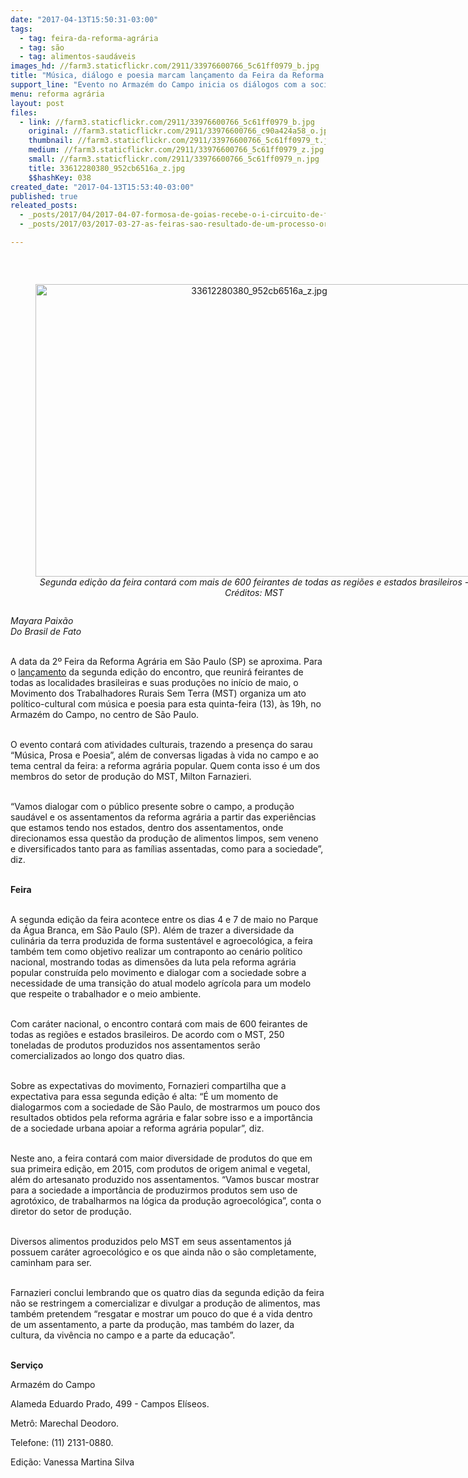 ```yaml
---
date: "2017-04-13T15:50:31-03:00"
tags:
  - tag: feira-da-reforma-agrária
  - tag: são
  - tag: alimentos-saudáveis
images_hd: //farm3.staticflickr.com/2911/33976600766_5c61ff0979_b.jpg
title: "Música, diálogo e poesia marcam lançamento da Feira da Reforma Agrária nesta quinta"
support_line: "Evento no Armazém do Campo inicia os diálogos com a sociedade paulistana sobre a feira, que acontecerá no início de maio"
menu: reforma agrária
layout: post
files:
  - link: //farm3.staticflickr.com/2911/33976600766_5c61ff0979_b.jpg
    original: //farm3.staticflickr.com/2911/33976600766_c90a424a58_o.jpg
    thumbnail: //farm3.staticflickr.com/2911/33976600766_5c61ff0979_t.jpg
    medium: //farm3.staticflickr.com/2911/33976600766_5c61ff0979_z.jpg
    small: //farm3.staticflickr.com/2911/33976600766_5c61ff0979_n.jpg
    title: 33612280380_952cb6516a_z.jpg
    $$hashKey: 038
created_date: "2017-04-13T15:53:40-03:00"
published: true
releated_posts:
  - _posts/2017/04/2017-04-07-formosa-de-goias-recebe-o-i-circuito-de-feiras-e-mostras-culturais-da-reforma-agraria-do-dfe.md
  - _posts/2017/03/2017-03-27-as-feiras-sao-resultado-de-um-processo-organizativo-do-mst-e-um-traco-muito-forte-da-cultura-do-nosso-povo.md

---
```

<p>&nbsp;</p>

<div style="text-align:center">
<figure class="image" style="display:inline-block"><img alt="33612280380_952cb6516a_z.jpg" height="468" src="//farm3.staticflickr.com/2911/33976600766_5c61ff0979_b.jpg" width="700" />
<figcaption><em>Segunda edi&ccedil;&atilde;o da feira contar&aacute; com mais de 600 feirantes de todas as regi&otilde;es e estados brasileiros - Cr&eacute;ditos: MST</em></figcaption>
</figure>
</div>

<p><em>Mayara Paix&atilde;o<br />
Do Brasil de Fato</em>&nbsp;</p>

<p><br />
A data da 2&ordm; Feira da Reforma Agr&aacute;ria em S&atilde;o Paulo (SP) se aproxima. Para o <a href="https://www.facebook.com/events/1258820754186440/">lan&ccedil;amento</a> da segunda edi&ccedil;&atilde;o do encontro, que reunir&aacute; feirantes de todas as localidades brasileiras e suas produ&ccedil;&otilde;es no in&iacute;cio de maio, o Movimento dos Trabalhadores Rurais Sem Terra (MST) organiza um ato pol&iacute;tico-cultural com m&uacute;sica e poesia para esta quinta-feira (13), &agrave;s 19h, no Armaz&eacute;m do Campo, no centro de S&atilde;o Paulo.</p>

<p><br />
O evento contar&aacute; com atividades culturais, trazendo a presen&ccedil;a do sarau &ldquo;M&uacute;sica, Prosa e Poesia&rdquo;, al&eacute;m de conversas ligadas &agrave; vida no campo e ao tema central da feira: a reforma agr&aacute;ria popular. Quem conta isso &eacute; um dos membros do setor de produ&ccedil;&atilde;o do MST, Milton Farnazieri.</p>

<p><br />
&ldquo;Vamos dialogar com o p&uacute;blico presente sobre o campo, a produ&ccedil;&atilde;o saud&aacute;vel e os assentamentos da reforma agr&aacute;ria a partir das experi&ecirc;ncias que estamos tendo nos estados, dentro dos assentamentos, onde direcionamos essa quest&atilde;o da produ&ccedil;&atilde;o de alimentos limpos, sem veneno e diversificados tanto para as fam&iacute;lias assentadas, como para a sociedade&rdquo;, diz.</p>

<p><br />
<strong>Feira</strong></p>

<p><br />
A segunda edi&ccedil;&atilde;o da feira acontece entre os dias 4 e 7 de maio no Parque da &Aacute;gua Branca, em S&atilde;o Paulo (SP). Al&eacute;m de trazer a diversidade da culin&aacute;ria da terra produzida de forma sustent&aacute;vel e agroecol&oacute;gica, a feira tamb&eacute;m tem como objetivo realizar um contraponto ao cen&aacute;rio pol&iacute;tico nacional, mostrando todas as dimens&otilde;es da luta pela reforma agr&aacute;ria popular constru&iacute;da pelo movimento e dialogar com a sociedade sobre a necessidade de uma transi&ccedil;&atilde;o do atual modelo agr&iacute;cola para um modelo que respeite o trabalhador e o meio ambiente.</p>

<p><br />
Com car&aacute;ter nacional, o encontro contar&aacute; com mais de 600 feirantes de todas as regi&otilde;es e estados brasileiros. De acordo com o MST, 250 toneladas de produtos produzidos nos assentamentos ser&atilde;o comercializados ao longo dos quatro dias.</p>

<p><br />
Sobre as expectativas do movimento, Fornazieri compartilha que a expectativa para essa segunda edi&ccedil;&atilde;o &eacute; alta: &ldquo;&Eacute; um momento de dialogarmos com a sociedade de S&atilde;o Paulo, de mostrarmos um pouco dos resultados obtidos pela reforma agr&aacute;ria e falar sobre isso e a import&acirc;ncia de a sociedade urbana apoiar a reforma agr&aacute;ria popular&rdquo;, diz.</p>

<p><br />
Neste ano, a feira contar&aacute; com maior diversidade de produtos do que em sua primeira edi&ccedil;&atilde;o, em 2015, com produtos de origem animal e vegetal, al&eacute;m do artesanato produzido nos assentamentos. &ldquo;Vamos buscar mostrar para a sociedade a import&acirc;ncia de produzirmos produtos sem uso de agrot&oacute;xico, de trabalharmos na l&oacute;gica da produ&ccedil;&atilde;o agroecol&oacute;gica&rdquo;, conta o diretor do setor de produ&ccedil;&atilde;o.</p>

<p><br />
Diversos alimentos produzidos pelo MST em seus assentamentos j&aacute; possuem car&aacute;ter agroecol&oacute;gico e os que ainda n&atilde;o o s&atilde;o completamente, caminham para ser.</p>

<p><br />
Farnazieri conclui lembrando que os quatro dias da segunda edi&ccedil;&atilde;o da feira n&atilde;o se restringem a comercializar e divulgar a produ&ccedil;&atilde;o de alimentos, mas tamb&eacute;m pretendem &ldquo;resgatar e mostrar um pouco do que &eacute; a vida dentro de um assentamento, a parte da produ&ccedil;&atilde;o, mas tamb&eacute;m do lazer, da cultura, da viv&ecirc;ncia no campo e a parte da educa&ccedil;&atilde;o&rdquo;.</p>

<p><br />
<strong>Servi&ccedil;o</strong></p>

<p>Armaz&eacute;m do Campo</p>

<p>Alameda Eduardo Prado, 499 - Campos El&iacute;seos.</p>

<p>Metr&ocirc;: Marechal Deodoro.</p>

<p>Telefone: (11) 2131-0880.</p>

<p>Edi&ccedil;&atilde;o: Vanessa Martina Silva</p>
